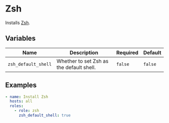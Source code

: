 # Zsh

Installs [Zsh](https://www.zsh.org/).

## Variables

| Name                | Description                              | Required | Default |
|---------------------|------------------------------------------|----------|---------|
| `zsh_default_shell` | Whether to set Zsh as the default shell. | `false`  | `false` |

## Examples

```yaml
- name: Install Zsh
  hosts: all
  roles:
    - role: zsh
      zsh_default_shell: true
```
